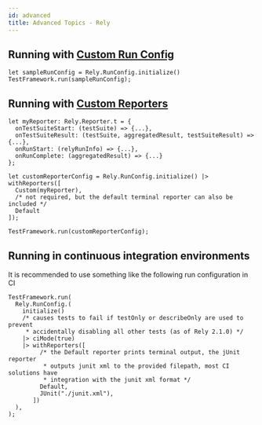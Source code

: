 ```yaml
---
id: advanced
title: Advanced Topics - Rely
---
```


## Running with [Custom Run Config](https://github.com/facebookexperimental/reason-native/blob/master/src/rely/RunConfig.re)

```reason
let sampleRunConfig = Rely.RunConfig.initialize()
TestFramework.run(sampleRunConfig);
```

## Running with [Custom Reporters](https://github.com/facebookexperimental/reason-native/blob/master/src/rely/reporters/Reporter.re)

```reason
let myReporter: Rely.Reporter.t = {
  onTestSuiteStart: (testSuite) => {...},
  onTestSuiteResult: (testSuite, aggregatedResult, testSuiteResult) => {...},
  onRunStart: (relyRunInfo) => {...},
  onRunComplete: (aggregatedResult) => {...}
};

let customReporterConfig = Rely.RunConfig.initialize() |> withReporters([
  Custom(myReporter),
  /* not required, but the default terminal reporter can also be included */
  Default
]);

TestFramework.run(customReporterConfig);
```

## Running in continuous integration environments

It is recommended to use something like the following run configuration in CI

```reason
TestFramework.run(
  Rely.RunConfig.(
    initialize()
    /* causes tests to fail if testOnly or describeOnly are used to prevent
     * accidentally disabling all other tests (as of Rely 2.1.0) */
    |> ciMode(true)
    |> withReporters([
         /* the Default reporter prints terminal output, the jUnit reporter
          * outputs junit xml to the provided filepath, most CI solutions have
          * integration with the junit xml format */
         Default,
         JUnit("./junit.xml"),
       ])
  ),
);
```
